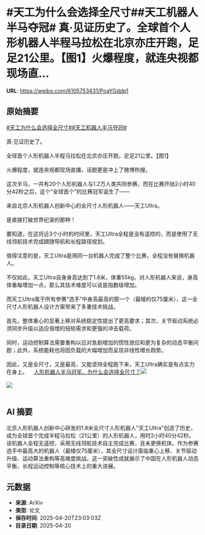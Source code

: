 # #天工为什么会选择全尺寸##天工机器人半马夺冠# 真·见证历史了。全球首个人形机器人半程马拉松在北京亦庄开跑，足足21公里。【图1】火爆程度，就连央视都现场直...

**URL**: https://weibo.com/6105753431/PoaYGddp1

## 原始摘要

<a href="https://m.weibo.cn/search?containerid=231522type%3D1%26t%3D10%26q%3D%23%E5%A4%A9%E5%B7%A5%E4%B8%BA%E4%BB%80%E4%B9%88%E4%BC%9A%E9%80%89%E6%8B%A9%E5%85%A8%E5%B0%BA%E5%AF%B8%23&amp;extparam=%23%E5%A4%A9%E5%B7%A5%E4%B8%BA%E4%BB%80%E4%B9%88%E4%BC%9A%E9%80%89%E6%8B%A9%E5%85%A8%E5%B0%BA%E5%AF%B8%23" data-hide=""><span class="surl-text">#天工为什么会选择全尺寸#</span></a><a href="https://m.weibo.cn/search?containerid=231522type%3D1%26t%3D10%26q%3D%23%E5%A4%A9%E5%B7%A5%E6%9C%BA%E5%99%A8%E4%BA%BA%E5%8D%8A%E9%A9%AC%E5%A4%BA%E5%86%A0%23&amp;extparam=%23%E5%A4%A9%E5%B7%A5%E6%9C%BA%E5%99%A8%E4%BA%BA%E5%8D%8A%E9%A9%AC%E5%A4%BA%E5%86%A0%23" data-hide=""><span class="surl-text">#天工机器人半马夺冠#</span></a> <br><br>真·见证历史了。<br><br>全球首个人形机器人半程马拉松在北京亦庄开跑，足足21公里。【图1】<br><br>火爆程度，就连央视都现场直播，话题更是冲上了微博热搜。<br><br>这次半马，一共有20个人形机器人与1.2万人类共同参赛，而在比赛开始2小时40分42秒之后，这个“全球首个”的比赛冠军诞生了——<br><br>来自北京人形机器人创新中心的全尺寸人形机器人——天工Ultra。<br><br>是直接打破世界纪录的那种！<br><br>要知道，在这将近3个小时的时间里，天工Ultra全程是没有遥控的，而是使用了无线领航技术完成跟随导航和长程路径规划。<br><br>值得注意的是，天工Ultra是用同一台机器人完成了整个比赛，全程没有替换机器人。<br><br>不仅如此，天工Ultra自身身高达到了1.8米，体重55kg，对人形机器人来说，身高体重每增加一点，那么其技术难度可以说是指数级增加。<br><br>而天工Ultra属于所有参赛“选手”中身高最高的那一个（最矮的仅75厘米），这一全尺寸人形机器人设计方案带来了多重技术挑战。<br><br>首先，整体重心的显著上移对系统稳定性提出了更高要求；其次，关节驱动系统必须同步升级以适应倍增的扭矩需求和更强的冲击载荷。<br><br>同时，运动控制算法需要重构以应对急剧增加的惯性效应和更为复杂的动态平衡问题；此外，系统能耗也将因负载的大幅增加而呈现非线性增长趋势。<br><br>因此，又是全尺寸，又是最高，又能坚持全程跑下来，天工Ultra确实是有点实力在身上。<a href="https://weibo.cn/sinaurl?u=https%3A%2F%2Fmp.weixin.qq.com%2Fs%2FS7tiV8g6L2Y02M-aqU7xcA" data-hide=""><span class="url-icon"><img style="width: 1rem;height: 1rem" src="https://h5.sinaimg.cn/upload/2015/09/25/3/timeline_card_small_web_default.png" referrerpolicy="no-referrer"></span><span class="surl-text">人形机器人半马冠军，为什么会选择全尺寸？</span></a><img style="" src="https://tvax3.sinaimg.cn/large/006Fd7o3ly1i0nhwk4q3hj30u00k048z.jpg" referrerpolicy="no-referrer"><br><br><img style="" src="https://tvax2.sinaimg.cn/large/006Fd7o3ly1i0nhwq4tesg30hs0a0x6s.gif" referrerpolicy="no-referrer"><br><br>

## AI 摘要

北京人形机器人创新中心研发的1.8米全尺寸人形机器人"天工Ultra"创造了历史，成为全球首个完成半程马拉松（21公里）的人形机器人，用时2小时40分42秒。该机器人全程无遥控，采用无线领航技术自主完成比赛，且未更换机体。作为参赛选手中最高大的机器人（最矮仅75厘米），其全尺寸设计面临重心上移、关节驱动升级、运动算法重构等高难度挑战。这一突破性成就展示了中国在人形机器人动态平衡、长程运动控制等核心技术上的重大进展。

## 元数据

- **来源**: ArXiv
- **类型**: 论文
- **保存时间**: 2025-04-20T23:03:03Z
- **目录日期**: 2025-04-20

